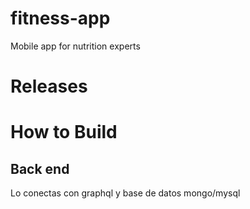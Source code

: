 # fitness-app
Mobile app for nutrition experts

# Releases

# How to Build

## Back end

Lo conectas con graphql y base de datos mongo/mysql
